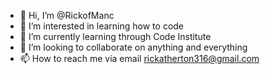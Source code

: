 - 👋 Hi, I’m @RickofManc
- 👀 I’m interested in learning how to code
- 🌱 I’m currently learning through Code Institute
- 💞️ I’m looking to collaborate on anything and everything
- 📫 How to reach me via email rickatherton316@gmail.com
